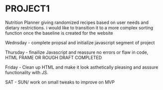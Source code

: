 # PROJECT1
Nutrition Planner
giving randomized recipes based on user needs and dietary restrictions. i would like to transition it to a more complex sorting function once the baseline is created for the website

Wednsday - complete propsal and initialize javascript segment of project


Thursday - finailize Javascript and reassure no errors or flaw in code, HTML FRAME OR ROUGH DRAFT COMPLETED


Friday -  Clean up HTML and make it look asthetically pleasing and asssure functionality with JS.

SAT - SUN/ work on small tweaks to improve on MVP